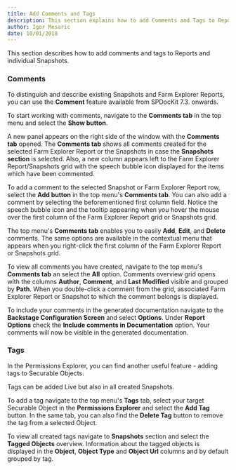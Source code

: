 ```yaml
---
title: Add Comments and Tags
description: This section explains how to add Comments and Tags to Reports and Snapshots
author: Igor Mesaric
date: 10/01/2018
---
```


This section describes how to add comments and tags to Reports and individual Snapshots.

### **Comments** 

To distinguish and describe existing Snapshots and Farm Explorer Reports, you can use the **Comment** feature available from SPDocKit 7.3. onwards.

To start working with comments, navigate to the **Comments tab** in the top menu and select the **Show button**. 

A new panel appears on the right side of the window with the **Comments tab** opened. 
The **Comments tab** shows all comments created for the selected Farm Explorer Report or the Snapshots in case the **Snapshots section** is selected.
Also, a new column appears left to the Farm Explorer Report/Snapshots grid with the speech bubble icon displayed for the items which have been commented.

To add a comment to the selected Snapshot or Farm Explorer Report row, select the **Add button** in the top menu's **Comments tab**.
You can also add a comment by selecting the beforementioned first column field.
Notice the speech bubble icon and the tooltip appearing when you hover the mouse over the first column of the Farm Explorer Report grid or Snapshots grid.

The top menu's **Comments tab** enables you to easily **Add**, **Edit**, and **Delete** comments. The same options are available in the contextual menu that appears when you right-click the first column of the Farm Explorer Report or Snapshots grid. 

To view all comments you have created, navigate to the top menu's **Comments tab** an select the **All** option. Comments overview grid opens with the columns **Author**, **Comment**, and **Last Modified** visible and grouped by **Path**. When you double-click a comment from the grid, associated Farm Explorer Report or Snapshot to which the comment belongs is displayed.  

To include your comments in the generated documentation navigate to the **Backstage Configuration Screen** and select **Options**. Under **Report Options** check the **Include comments in Documentation** option. Your comments will now be visible in the generated documentation. 

### **Tags**

In the Permissions Explorer, you can find another useful feature - adding tags to Securable Objects.

Tags can be added Live but also in all created Snapshots.

To add a tag navigate to the top menu's **Tags** tab, select your target Securable Object in the **Permissions Explorer** and select the **Add Tag** button. In the same tab, you can also find the **Delete Tag** button to remove the tag from a selected Object. 

To view all created tags navigate to **Snapshots** section and select the **Tagged Objects** overview. 
Information about the tagged objects is displayed in the **Object**, **Object Type** and **Object Url** columns and by default grouped by tag.  